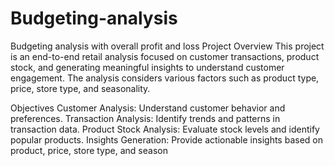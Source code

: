 # Budgeting-analysis
Budgeting analysis with overall profit and loss
Project Overview
This project is an end-to-end retail analysis focused on customer transactions, product stock, and generating meaningful insights to understand customer engagement. The analysis considers various factors such as product type, price, store type, and seasonality.

Objectives
Customer Analysis: Understand customer behavior and preferences.
Transaction Analysis: Identify trends and patterns in transaction data.
Product Stock Analysis: Evaluate stock levels and identify popular products.
Insights Generation: Provide actionable insights based on product, price, store type, and season
